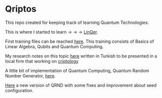 # Qriptos

This repo created for keeping track of learning Quantum Technologies.

This is where I started to learn -> -> -> [LinQer](https://qturkey.org/).

First training files can be reached [here](https://github.com/kasimerbay/Qriptos/blob/main/bronze_istanbul-master.zip). This training consists of Basics of Linear Algebra, Qubits and Quantum Computing.

My research notes on this topic [here](https://kasimerbay.github.io/Kuantum__Programlama.pdf) written in Turkish to be presented in a local firm that working on [criptology](https://www.ctech.com.tr/en/products/cyber-security/encryption-and-data-security-devices/kryptos)

A little bit of implementation of Quantum Computing, Quantum Random Number Generator, [here](https://github.com/kasimerbay/Qriptos/blob/main/Quantum_RNG.py).

[Here](https://github.com/kasimerbay/Qriptos/blob/main/Quantum_RNG.py) a new version of QRND with some fixes and improvement about seed configuration.
